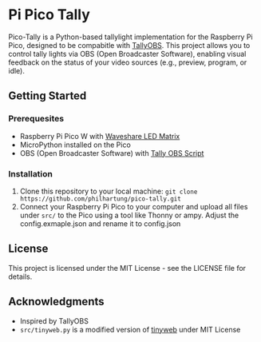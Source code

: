 # Pi Pico Tally
Pico-Tally is a Python-based tallylight implementation for the Raspberry Pi Pico, designed to be compabitle with [TallyOBS](https://github.com/deckerego/tally_obs). This project allows you to control tally lights via OBS (Open Broadcaster Software), enabling visual feedback on the status of your video sources (e.g., preview, program, or idle).

## Getting Started
### Prerequesites
 - Raspberry Pi Pico W with [Waveshare LED Matrix](https://www.waveshare.com/pico-rgb-led.htm)
 - MicroPython installed on the Pico
 - OBS (Open Broadcaster Software) with [Tally OBS Script](https://github.com/deckerego/tally_obs/blob/master/docs/OBS.md)

### Installation
 1. Clone this repository to your local machine: `git clone https://github.com/philhartung/pico-tally.git`
 2. Connect your Raspberry Pi Pico to your computer and upload all files under `src/` to the Pico using a tool like Thonny or ampy. Adjust the config.exmaple.json and rename it to config.json

## License
This project is licensed under the MIT License - see the LICENSE file for details.

## Acknowledgments
 - Inspired by TallyOBS
 - `src/tinyweb.py` is a modified version of [tinyweb](https://github.com/belyalov/tinyweb) under MIT License
